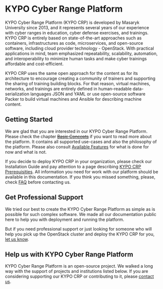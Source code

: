 # KYPO Cyber Range Platform

KYPO Cyber Range Platform (KYPO CRP) is developed by Masaryk University since 2013, and it represents several years of our experience with cyber ranges in education, cyber defense exercises, and trainings. KYPO CRP is entirely based on state-of-the-art approaches such as containers, infrastructures as code, microservices, and open-source software, including cloud provider technology - OpenStack. With practical applications in mind, team emphasized repeatability, scalability, automation, and interoperability to minimize human tasks and make cyber trainings affordable and cost-efficient.

KYPO CRP uses the same open approach for the content as for its architecture to encourage creating a community of trainers and supporting the sharing of training building blocks. For that reason, virtual machines, networks, and trainings are entirely defined in human-readable data-serialization languages JSON and YAML or use open-source software Packer to build virtual machines and Ansible for describing machine content.

## Getting Started

We are glad that you are interested in our KYPO Cyber Range Platform. Please check the chapter ~~[Basic Concepts](index.md)~~ if you want to read more about the platform. It contains all supported use-cases and also the philosophy of the platform. Please also consult [Available Features](available-features.md) for what is done for now and what is not.

If you decide to deploy KYPO CRP in your organization, please check our Installation Guide and pay attention to a page describing [KYPO CRP Prerequisities](installation-guide/kypo-platform-prerequisites.md). All information you need for work with our platform should be available in this documentation. If you think you missed something, please, check [FAQ](faq.md) before contacting us.

## Get Professional Support

We tried our best to create the KYPO Cyber Range Platform as simple as is possible for such complex software. We made all our documentation public here to help you with deployment and running the platform.

But if you need professional support or just looking for someone who will help you pick up the OpenStack cluster and deploy the KYPO CRP for you, [let us know](https://www.crp.kypo.muni.cz).

## Help us with KYPO Cyber Range Platform

KYPO Cyber Range Platform is an open-source project. We walked a long way with the support of projects and institutions listed below. If you are considering supporting our KYPO CRP or contributing to it, please [contact us](https://www.crp.kypo.muni.cz).

